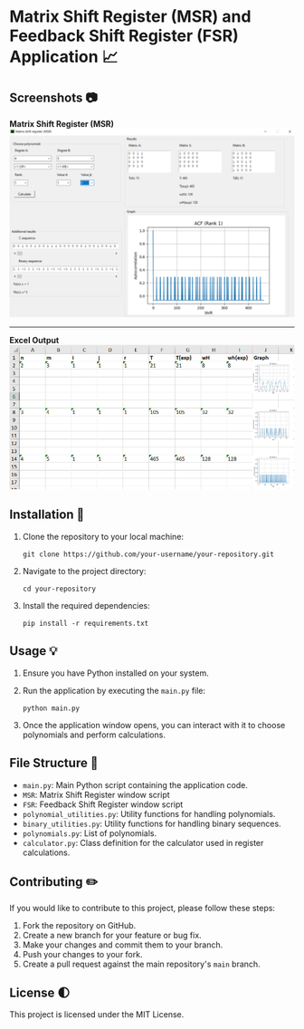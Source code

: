 # Matrix Shift Register (MSR) and Feedback Shift Register (FSR) Application 📈

## Screenshots 📷

**Matrix Shift Register (MSR)**
![MSR Screen](scr/gh/MSR_Screenshot.jpg)

---

**Excel Output**  
![Excel Screen](scr/gh/Excel_Screenshot.jpg)


## Installation 🔧

1. Clone the repository to your local machine:
    ```
    git clone https://github.com/your-username/your-repository.git
    ```

2. Navigate to the project directory:
    ```
    cd your-repository
    ```

3. Install the required dependencies:
    ```
    pip install -r requirements.txt
    ```

## Usage 💡

1. Ensure you have Python installed on your system.

2. Run the application by executing the `main.py` file:
    ```
    python main.py
    ```

3. Once the application window opens, you can interact with it to choose polynomials and perform calculations.


## File Structure 📂

- `main.py`: Main Python script containing the application code.
- `MSR`: Matrix Shift Register window script
- `FSR`: Feedback Shift Register window script
- `polynomial_utilities.py`: Utility functions for handling polynomials.
- `binary_utilities.py`: Utility functions for handling binary sequences.
- `polynomials.py`: List of polynomials.
- `calculator.py`: Class definition for the calculator used in register calculations.

## Contributing ✏️

If you would like to contribute to this project, please follow these steps:

1. Fork the repository on GitHub.
2. Create a new branch for your feature or bug fix.
3. Make your changes and commit them to your branch.
4. Push your changes to your fork.
5. Create a pull request against the main repository's `main` branch.

## License 🌓

This project is licensed under the MIT License.
